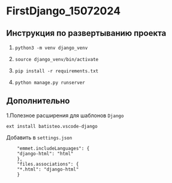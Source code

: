 # FirstDjango_15072024

## Инструкция по развертыванию проекта
1. `python3 -m venv django_venv`

2. `source django_venv/bin/activate`

3. `pip install -r requirements.txt`

4. `python manage.py runserver`



## Дополнительно

1.Полезное расширения для шаблонов `Django`
```
ext install batisteo.vscode-django
```

Добавить в `settings.json`
```
    "emmet.includeLanguages": {
    "django-html": "html"
    },
    "files.associations": {
    "*.html": "django-html"
    }
```